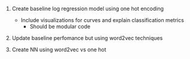 1) Create baseline log regression model using one hot encoding
    - Include visualizations for curves and explain classification metrics
        - Should be modular code

2) Update baseline perfomance but using word2vec techniques

3) Create NN using word2vec vs one hot